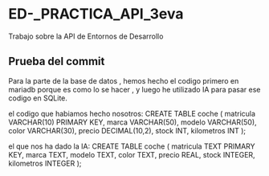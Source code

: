 # ED-_PRACTICA_API_3eva
Trabajo sobre la API de Entornos de Desarrollo

## Prueba del commit

Para la parte de la base de datos , hemos hecho el codigo primero en mariadb porque es como lo se hacer , y luego he utilizado IA para pasar  ese codigo en SQLite.

el codigo que habiamos hecho nosotros:
CREATE TABLE coche (
    matricula VARCHAR(10) PRIMARY KEY,
    marca VARCHAR(50),
    modelo VARCHAR(50),
    color VARCHAR(30),
    precio DECIMAL(10,2),
    stock INT,
    kilometros INT
);

el que nos ha dado la IA: 
CREATE TABLE coche (
    matricula TEXT PRIMARY KEY,
    marca TEXT,
    modelo TEXT,
    color TEXT,
    precio REAL,
    stock INTEGER,
    kilometros INTEGER
);


